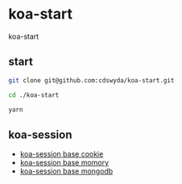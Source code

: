# koa-start

koa-start

## start

```bash
git clone git@github.com:cdswyda/koa-start.git

cd ./koa-start

yarn
```

## koa-session

- [koa-session base cookie](./koa-session/app-koa-session-cookie.js)
- [koa-session base momory](./koa-session/app-koa-session-memory.js)
- [koa-session base mongodb](./koa-session/app-koa-session-mongodb.js)
